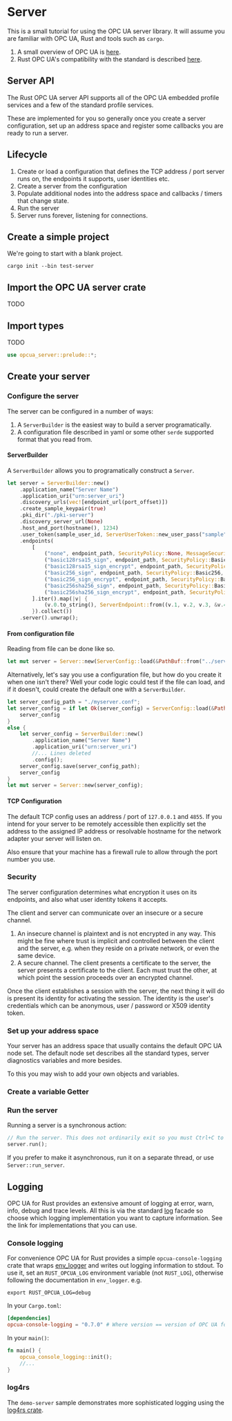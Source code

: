 # Server

This is a small tutorial for using the OPC UA server library. It will assume you are familiar with OPC UA,
Rust and tools such as `cargo`.

1. A small overview of OPC UA is [here](./opc_ua_overview.md).
2. Rust OPC UA's compatibility with the standard is described [here](./compatibility.md). 

## Server API

The Rust OPC UA server API supports all of the OPC UA embedded profile services and a few of the standard profile
services. 

These are implemented for you so generally once you create a server configuration,
set up an address space and register some callbacks you are ready to run a server.

## Lifecycle

1. Create or load a configuration that defines the TCP address / port server runs on, the endpoints it supports, user identities etc.
2. Create a server from the configuration
3. Populate additional nodes into the address space and callbacks / timers that change state.
4. Run the server
5. Server runs forever, listening for connections.

## Create a simple project

We're going to start with a blank project. 

```
cargo init --bin test-server
```

## Import the OPC UA server crate

TODO

## Import types

TODO

```rust
use opcua_server::prelude::*;
```

## Create your server

### Configure the server

The server can be configured in a number of ways:

1. A `ServerBuilder` is the easiest way to build a server programatically.
2. A configuration file described in yaml or some other `serde` supported format that you read from.

#### ServerBuilder

A `ServerBuilder` allows you to programatically construct a `Server`.

```rust
let server = ServerBuilder::new()
    .application_name("Server Name")
    .application_uri("urn:server_uri")
    .discovery_urls(vec![endpoint_url(port_offset)])
    .create_sample_keypair(true)
    .pki_dir("./pki-server")
    .discovery_server_url(None)
    .host_and_port(hostname(), 1234)
    .user_token(sample_user_id, ServerUserToken::new_user_pass("sample", "sample1"))
    .endpoints(
        [
            ("none", endpoint_path, SecurityPolicy::None, MessageSecurityMode::None, &user_token_ids),
            ("basic128rsa15_sign", endpoint_path, SecurityPolicy::Basic128Rsa15, MessageSecurityMode::Sign, &user_token_ids),
            ("basic128rsa15_sign_encrypt", endpoint_path, SecurityPolicy::Basic128Rsa15, MessageSecurityMode::SignAndEncrypt, &user_token_ids),
            ("basic256_sign", endpoint_path, SecurityPolicy::Basic256, MessageSecurityMode::Sign, &user_token_ids),
            ("basic256_sign_encrypt", endpoint_path, SecurityPolicy::Basic256, MessageSecurityMode::SignAndEncrypt, &user_token_ids),
            ("basic256sha256_sign", endpoint_path, SecurityPolicy::Basic256Sha256, MessageSecurityMode::Sign, &user_token_ids),
            ("basic256sha256_sign_encrypt", endpoint_path, SecurityPolicy::Basic256Sha256, MessageSecurityMode::SignAndEncrypt, &user_token_ids),
        ].iter().map(|v| {
            (v.0.to_string(), ServerEndpoint::from((v.1, v.2, v.3, &v.4[..])))
        }).collect())
    .server().unwrap();
```

#### From configuration file

Reading from file can be done like so.

```rust
let mut server = Server::new(ServerConfig::load(&PathBuf::from("../server.conf")).unwrap());
```

Alternatively, let's say you use a configuration file, but how do you create it when one isn't there? Well your code 
logic could test if the file can load, and if it doesn't, could create the default one with a `ServerBuilder`.

```rust
let server_config_path = "./myserver.conf";
let server_config = if let Ok(server_config) = ServerConfig::load(&PathBuf::from(server_config_path))) {
    server_config
}
else {
    let server_config = ServerBuilder::new()
        .application_name("Server Name")
        .application_uri("urn:server_uri")
        //... Lines deleted
        .config();
    server_config.save(server_config_path);
    server_config
}
let mut server = Server::new(server_config);
```

#### TCP Configuration

The default TCP config uses an address / port of `127.0.0.1` and `4855`. If you intend for your server
to be remotely accessible then explicitly set the address to the assigned IP address or resolvable hostname for the network
adapter your server will listen on.

Also ensure that your machine has a firewall rule to allow through the port number you use. 

### Security

The server configuration determines what encryption it uses on its endpoints, and also what user identity tokens
it accepts.

The client and server can communicate over an insecure or a secure channel. 

1. An insecure channel is plaintext and is not encrypted in any way. This might be fine where trust is implicit and
controlled between the client and the server, e.g. when they reside on a private network, or even the same device. 
2. A secure channel. The client presents a certificate to the server, the server presents a certificate to the client.
Each must trust the other, at which point the session proceeds over an encrypted channel.

Once the client establishes a session with the server, the next thing it will do is present its identity for activating
the session. The identity is the user's credentials which can be anonymous, user / password or X509 identity token.

### Set up your address space

Your server has an address space that usually contains the default OPC UA node set. The default node set describes
all the standard types, server diagnostics variables and more besides.

To this you may wish to add your own objects and variables.

### Create a variable Getter

### Run the server

Running a server is a synchronous action:

```rust
// Run the server. This does not ordinarily exit so you must Ctrl+C to terminate
server.run();
```

If you prefer to make it asynchronous, run it on a separate thread, or use `Server::run_server`.

## Logging

OPC UA for Rust provides an extensive amount of logging at error, warn, info, debug and trace levels. All this is via
the standard [log](https://docs.rs/log/0.4.8/log/) facade so choose which logging implementation you want 
to capture information. See the link for implementations that you can use.

### Console logging

For convenience OPC UA for Rust provides a simple `opcua-console-logging` crate that wraps [env_logger](https://docs.rs/env_logger/0.6.2/env_logger/)
and writes out logging information to stdout. To use it, set an `RUST_OPCUA_LOG` environment variable (not `RUST_LOG`),
otherwise following the documentation in `env_logger`. e.g.

```shell script
export RUST_OPCUA_LOG=debug
```

In your `Cargo.toml`:

```toml
[dependencies]
opcua-console-logging = "0.7.0" # Where version == version of OPC UA for Rust
```

In your `main()`:

```rust
fn main() {
    opcua_console_logging::init();
    //...
}
```

### log4rs
 
The `demo-server` sample demonstrates more sophisticated logging using the [log4rs crate](https://github.com/sfackler/log4rs).
